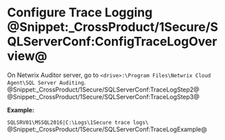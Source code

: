 # Configure Trace Logging @Snippet:_CrossProduct/1Secure/SQLServerConf:ConfigTraceLogOverview@
        
On Netwrix Auditor server, go to `<drive>:\Program Files\Netwrix Cloud Agent\SQL Server Auditing`. @Snippet:_CrossProduct/1Secure/SQLServerConf:TraceLogStep2@ @Snippet:_CrossProduct/1Secure/SQLServerConf:TraceLogStep3@

**Example:**

`SQLSRV01\MSSQL2016|C:\Logs\1Secure trace logs\` @Snippet:_CrossProduct/1Secure/SQLServerConf:TraceLogExample@